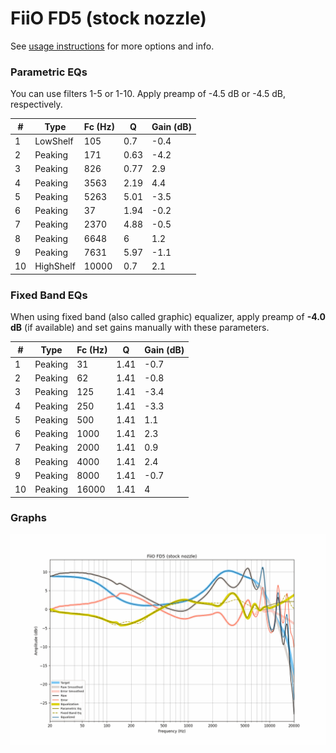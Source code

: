 # FiiO FD5 (stock nozzle)
See [usage instructions](https://github.com/jaakkopasanen/AutoEq#usage) for more options and info.

### Parametric EQs
You can use filters 1-5 or 1-10. Apply preamp of -4.5 dB or -4.5 dB, respectively.

|   # | Type      |   Fc (Hz) |    Q |   Gain (dB) |
|-----|-----------|-----------|------|-------------|
|   1 | LowShelf  |       105 | 0.7  |        -0.4 |
|   2 | Peaking   |       171 | 0.63 |        -4.2 |
|   3 | Peaking   |       826 | 0.77 |         2.9 |
|   4 | Peaking   |      3563 | 2.19 |         4.4 |
|   5 | Peaking   |      5263 | 5.01 |        -3.5 |
|   6 | Peaking   |        37 | 1.94 |        -0.2 |
|   7 | Peaking   |      2370 | 4.88 |        -0.5 |
|   8 | Peaking   |      6648 | 6    |         1.2 |
|   9 | Peaking   |      7631 | 5.97 |        -1.1 |
|  10 | HighShelf |     10000 | 0.7  |         2.1 |

### Fixed Band EQs
When using fixed band (also called graphic) equalizer, apply preamp of **-4.0 dB** (if available) and set gains manually with these parameters.

|   # | Type    |   Fc (Hz) |    Q |   Gain (dB) |
|-----|---------|-----------|------|-------------|
|   1 | Peaking |        31 | 1.41 |        -0.7 |
|   2 | Peaking |        62 | 1.41 |        -0.8 |
|   3 | Peaking |       125 | 1.41 |        -3.4 |
|   4 | Peaking |       250 | 1.41 |        -3.3 |
|   5 | Peaking |       500 | 1.41 |         1.1 |
|   6 | Peaking |      1000 | 1.41 |         2.3 |
|   7 | Peaking |      2000 | 1.41 |         0.9 |
|   8 | Peaking |      4000 | 1.41 |         2.4 |
|   9 | Peaking |      8000 | 1.41 |        -0.7 |
|  10 | Peaking |     16000 | 1.41 |         4   |

### Graphs
![](./FiiO%20FD5%20(stock%20nozzle).png)
